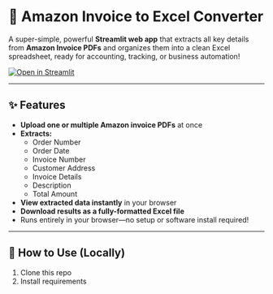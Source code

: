 # 📄 Amazon Invoice to Excel Converter

A super-simple, powerful **Streamlit web app** that extracts all key details from **Amazon Invoice PDFs** and organizes them into a clean Excel spreadsheet, ready for accounting, tracking, or business automation!

[![Open in Streamlit](https://static.streamlit.io/badges/streamlit_badge_black_white.svg)](https://psychic-cod-v9jxqq6q65p2pvp4-8501.app.github.dev/)

---

## ✨ Features

- **Upload one or multiple Amazon invoice PDFs** at once  
- **Extracts:**  
  - Order Number  
  - Order Date  
  - Invoice Number  
  - Customer Address  
  - Invoice Details  
  - Description  
  - Total Amount  
- **View extracted data instantly** in your browser  
- **Download results as a fully-formatted Excel file**  
- Runs entirely in your browser—no setup or software install required!

---

## 🚀 How to Use (Locally)
1. Clone this repo
2. Install requirements
